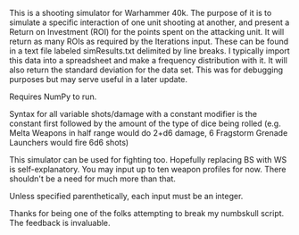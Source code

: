 This is a shooting simulator for Warhammer 40k. The purpose of it is to simulate a specific interaction of one unit shooting at another, and present a Return on Investment (ROI) for the points spent on the attacking unit. It will return as many ROIs as required by the Iterations input. These can be found in a text file labeled simResults.txt delimited by line breaks. I typically import this data into a spreadsheet and make a frequency distribution with it. It will also return the standard deviation for the data set. This was for debugging purposes but may serve useful in a later update.

Requires NumPy to run.

Syntax for all variable shots/damage with a constant modifier is the constant first followed by the amount of the type of dice being rolled (e.g. Melta Weapons in half range would do 2+d6 damage, 6 Fragstorm Grenade Launchers would fire 6d6 shots)

This simulator can be used for fighting too. Hopefully replacing BS with WS is self-explanatory. You may input up to ten weapon profiles for now. There shouldn't be a need for much more than that.

Unless specified parenthetically, each input must be an integer.


Thanks for being one of the folks attempting to break my numbskull script. The feedback is invaluable.
